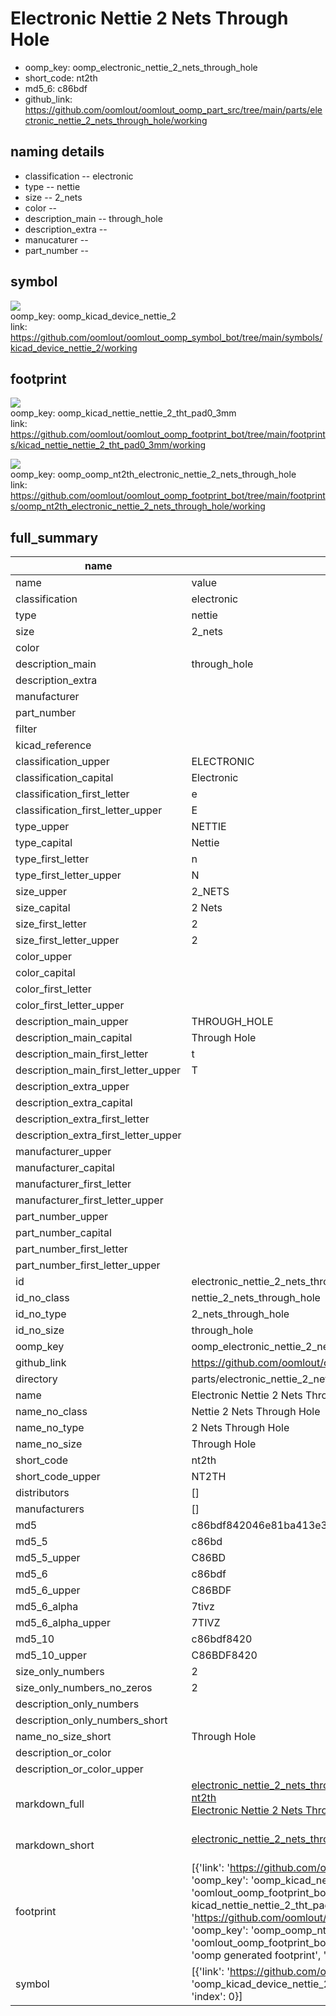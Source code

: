 # Electronic Nettie 2 Nets Through Hole

  
* oomp_key: oomp_electronic_nettie_2_nets_through_hole 
* short_code: nt2th
* md5_6: c86bdf  
* github_link: https://github.com/oomlout/oomlout_oomp_part_src/tree/main/parts/electronic_nettie_2_nets_through_hole/working  
## naming details
* classification -- electronic
* type -- nettie
* size -- 2_nets
* color -- 
* description_main -- through_hole
* description_extra -- 
* manucaturer -- 
* part_number -- 



## symbol

![](symbol/{index}/working/working_600.png)  
oomp_key: oomp_kicad_device_nettie_2  
link: https://github.com/oomlout/oomlout_oomp_symbol_bot/tree/main/symbols/kicad_device_nettie_2/working  

## footprint

![](footprint/{index}/working/working_600.png)  
oomp_key: oomp_kicad_nettie_nettie_2_tht_pad0_3mm  
link: https://github.com/oomlout/oomlout_oomp_footprint_bot/tree/main/footprints/kicad_nettie_nettie_2_tht_pad0_3mm/working  

![](footprint/{index}/working/working_600.png)  
oomp_key: oomp_oomp_nt2th_electronic_nettie_2_nets_through_hole  
link: https://github.com/oomlout/oomlout_oomp_footprint_bot/tree/main/footprints/oomp_nt2th_electronic_nettie_2_nets_through_hole/working  

## full_summary
| name | value | 
| --- | --- | 
| name | value | 
| classification | electronic | 
| type | nettie | 
| size | 2_nets | 
| color |  | 
| description_main | through_hole | 
| description_extra |  | 
| manufacturer |  | 
| part_number |  | 
| filter |  | 
| kicad_reference |  | 
| classification_upper | ELECTRONIC | 
| classification_capital | Electronic | 
| classification_first_letter | e | 
| classification_first_letter_upper | E | 
| type_upper | NETTIE | 
| type_capital | Nettie | 
| type_first_letter | n | 
| type_first_letter_upper | N | 
| size_upper | 2_NETS | 
| size_capital | 2 Nets | 
| size_first_letter | 2 | 
| size_first_letter_upper | 2 | 
| color_upper |  | 
| color_capital |  | 
| color_first_letter |  | 
| color_first_letter_upper |  | 
| description_main_upper | THROUGH_HOLE | 
| description_main_capital | Through Hole | 
| description_main_first_letter | t | 
| description_main_first_letter_upper | T | 
| description_extra_upper |  | 
| description_extra_capital |  | 
| description_extra_first_letter |  | 
| description_extra_first_letter_upper |  | 
| manufacturer_upper |  | 
| manufacturer_capital |  | 
| manufacturer_first_letter |  | 
| manufacturer_first_letter_upper |  | 
| part_number_upper |  | 
| part_number_capital |  | 
| part_number_first_letter |  | 
| part_number_first_letter_upper |  | 
| id | electronic_nettie_2_nets_through_hole | 
| id_no_class | nettie_2_nets_through_hole | 
| id_no_type | 2_nets_through_hole | 
| id_no_size | through_hole | 
| oomp_key | oomp_electronic_nettie_2_nets_through_hole | 
| github_link | https://github.com/oomlout/oomlout_oomp_part_src/tree/main/parts/electronic_nettie_2_nets_through_hole/working | 
| directory | parts/electronic_nettie_2_nets_through_hole | 
| name | Electronic Nettie 2 Nets Through Hole | 
| name_no_class | Nettie 2 Nets Through Hole | 
| name_no_type | 2 Nets Through Hole | 
| name_no_size | Through Hole | 
| short_code | nt2th | 
| short_code_upper | NT2TH | 
| distributors | [] | 
| manufacturers | [] | 
| md5 | c86bdf842046e81ba413e322d79ac3dc | 
| md5_5 | c86bd | 
| md5_5_upper | C86BD | 
| md5_6 | c86bdf | 
| md5_6_upper | C86BDF | 
| md5_6_alpha | 7tivz | 
| md5_6_alpha_upper | 7TIVZ | 
| md5_10 | c86bdf8420 | 
| md5_10_upper | C86BDF8420 | 
| size_only_numbers | 2 | 
| size_only_numbers_no_zeros | 2 | 
| description_only_numbers |  | 
| description_only_numbers_short |   | 
| name_no_size_short | Through Hole | 
| description_or_color |   | 
| description_or_color_upper |   | 
| markdown_full | [electronic_nettie_2_nets_through_hole](https://github.com/oomlout/oomlout_oomp_part_src/tree/main/parts/electronic_nettie_2_nets_through_hole/working)<br>[nt2th](https://github.com/oomlout/oomlout_oomp_part_src/tree/main/parts/electronic_nettie_2_nets_through_hole/working)<br>[Electronic Nettie 2 Nets Through Hole](https://github.com/oomlout/oomlout_oomp_part_src/tree/main/parts/electronic_nettie_2_nets_through_hole/working)<br><br> | 
| markdown_short | [electronic_nettie_2_nets_through_hole](https://github.com/oomlout/oomlout_oomp_part_src/tree/main/parts/electronic_nettie_2_nets_through_hole/working)<br><br> | 
| footprint | [{'link': 'https://github.com/oomlout/oomlout_oomp_footprint_bot/tree/main/foootprntss/kicad_nettie_nettie_2_tht_pad0_3mm', 'oomp_key': 'oomp_kicad_nettie_nettie_2_tht_pad0_3mm', 'directory': 'oomlout_oomp_footprint_bot/footprints/kicad_nettie_nettie_2_tht_pad0_3mm//working/working.kicad_mod', 'note': 'source footprint kicad_nettie_nettie_2_tht_pad0_3mm', 'index': 0}, {'link': 'https://github.com/oomlout/oomlout_oomp_footprint_bot/tree/main/foootprntss/oomp_nt2th_electronic_nettie_2_nets_through_hole', 'oomp_key': 'oomp_oomp_nt2th_electronic_nettie_2_nets_through_hole', 'directory': 'oomlout_oomp_footprint_bot/footprints/oomp_nt2th_electronic_nettie_2_nets_through_hole//working/working.kicad_mod', 'note': 'oomp generated footprint', 'index': 1}] | 
| symbol | [{'link': 'https://github.com/oomlout/oomlout_oomp_symbol_bot/tree/main/symbols/kicad_device_nettie_2', 'oomp_key': 'oomp_kicad_device_nettie_2', 'directory': 'oomlout_oomp_symbol_bot/symbols/kicad_device_nettie_2//working/working.kicad_sym', 'index': 0}] | 
